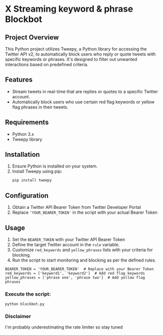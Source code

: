 # X Streaming keyword & phrase Blockbot

## Project Overview
This Python project utilizes Tweepy, a Python library for accessing the Twitter API v2, to automatically block users who reply or quote tweets with specific keywords or phrases. It's designed to filter out unwanted interactions based on predefined criteria.

## Features
- Stream tweets in real-time that are replies or quotes to a specific Twitter account.
- Automatically block users who use certain red flag keywords or yellow flag phrases in their tweets.

## Requirements
- Python 3.x
- Tweepy library

## Installation
1. Ensure Python is installed on your system.
2. Install Tweepy using pip:
   ```bash
   pip install tweepy

## Configuration
1. Obtain a Twitter API Bearer Token from Twitter Developer Portal
2. Replace `'YOUR_BEARER_TOKEN'` in the script with your actual Bearer Token

## Usage 
1. Set the `BEARER_TOKEN` with your Twitter API Bearer Token
2. Define the target Twitter account in the `rule` variable.
3. Customize `red_keywords` and `yellow_phrases` lists with your criteria for blocking.
4. Run the script to start monitoring and blocking as per the defined rules.

`BEARER_TOKEN = 'YOUR_BEARER_TOKEN'  # Replace with your Bearer Token`
`red_keywords = ['keyword1', 'keyword2']  # Add red flag keywords`
`yellow_phrases = ['phrase one', 'phrase two']  # Add yellow flag phrases`

### Execute the script:
`python blockbot.py`

### Disclaimer
I'm probably underestimating the rate limiter so stay tuned